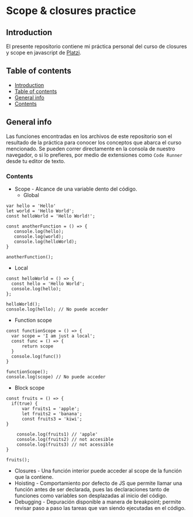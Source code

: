 # Scope & closures practice

## Introduction
El presente repositorio contiene mi práctica personal del curso de closures y scope en javascript de [Platzi](https://platzi.com/clases/scope/).

## Table of contents
* [Introduction](#introduction)
* [Table of contents](#table-of-contents)
* [General info](#general-info)
* [Contents](#contents)

## General info
Las funciones encontradas en los archivos de este repositorio son el resultado de la práctica para conocer los conceptos que abarca el curso mencionado. Se pueden correr directamente en la consola de nuestro navegador, o si lo prefieres, por medio de extensiones como `Code Runner` desde tu editor de texto. 

### Contents
* Scope - Alcance de una variable dento del código.
  * Global

 ```
 var hello = 'Hello' 
 let world = 'Hello World';
 const helloWorld = 'Hello World!';

 const anotherFunction = () => {
    console.log(hello);
    console.log(world);
    console.log(helloWorld);
 }

 anotherFunction();
 ```
 
  * Local
  
  ```
  const helloWorld = () => {
    const hello = 'Hello World';
    console.log(hello);
  };

  helloWorld();
  console.log(hello); // No puede acceder
  ```
  
  * Function scope

  ```
  const functionScope = () => {
    var scope = 'I am just a local';
    const func = () => {
        return scope
    }
    console.log(func())
  }

  functionScope();
  console.log(scope) // No puede acceder
  ```
  
  * Block scope

  ```
  const fruits = () => {
    if(true) {
        var fruits1 = 'apple';
        let fruits2 = 'banana';
        const fruits3 = 'kiwi';
  }

      console.log(fruits1) // 'apple'
      console.log(fruits2) // not accesible
      console.log(fruits3) // not acessible
  }

fruits();
```

* Closures - Una función interior puede acceder al scope de la función que la contiene. 
* Hoisting - Comportamiento por defecto de JS que permite llamar una función antes de ser declarada, pues las declaraciones tanto de funciones como variables son desplazadas al inicio del código.
* Debugging - Depuración disponible a manera de breakpoint; permite revisar paso a paso las tareas que van siendo ejecutadas en el código. 
